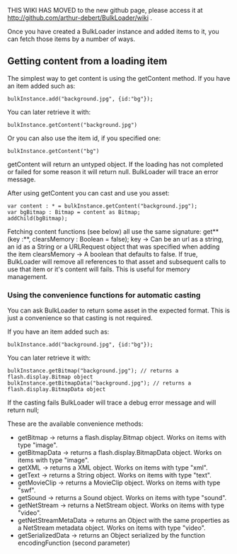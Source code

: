 THIS WIKI HAS MOVED to the new github page, please access it at http://github.com/arthur-debert/BulkLoader/wiki .

Once you have created a BulkLoader instance and added items to it, you can fetch those items by a number of ways.

## Getting content from a loading item ##
The simplest way to get content is using the getContent method.
If you have an item added such as:
```
bulkInstance.add("background.jpg", {id:"bg"});
```
You can later retrieve it with:
```
bulkInstance.getContent("background.jpg")
```
Or you can also use the item id, if you specified one:
```
bulkInstance.getContent("bg")
```

getContent will return an untyped object. If the loading has not completed or failed for some reason it will return null. BulkLoader will trace an error message.

After using getContent you can cast and use you asset:
```
var content : * = bulkInstance.getContent("background.jpg");
var bgBitmap : Bitmap = content as Bitmap;
addChild(bgBitmap);
```

Fetching content functions (see below) all use the same signature:
get**(key :**, clearsMemory : Boolean = false);
key -> Can be an url as a string, an id as a String or a URLRequest object that was specified when adding the item
clearsMemory -> A boolean that defaults to false. If true, BulkLoader will remove all references to that asset and subsequent calls to use that item or it's content will fails. This is useful for memory management.

### Using the convenience functions for automatic casting ###
You can ask BulkLoader to return some asset in the expected format. This is just a convenience so that casting is not required.

If you have an item added such as:
```
bulkInstance.add("background.jpg", {id:"bg"});
```
You can later retrieve it with:
```
bulkInstance.getBitmap("background.jpg"); // returns a flash.display.Bitmap object
bulkInstance.getBitmapData("background.jpg"); // returns a flash.display.BitmapData object
```

If the casting fails BulkLoader will trace a debug error message and will return null;


These are the available convenience methods:
  * getBitmap -> returns a flash.display.Bitmap object. Works on items with type "image".
  * getBitmapData -> returns a flash.display.BitmapData object. Works on items with type "image".
  * getXML -> returns a XML object. Works on items with type "xml".
  * getText -> returns a String object. Works on items with type "text".
  * getMovieClip -> returns a MovieClip object. Works on items with type "swf".
  * getSound -> returns a Sound object. Works on items with type "sound".
  * getNetStream -> returns a NetStream object. Works on items with type "video".
  * getNetStreamMetaData -> returns an Object with the same properties as a NetStream metadata object. Works on items with type "video".
  * getSerializedData -> returns an Object serialized by the function encodingFunction (second parameter)
